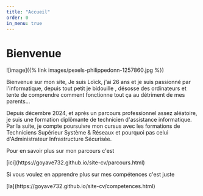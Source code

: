 ```yaml
---
title: "Accueil"
order: 0
in_menu: true
---
```

# Bienvenue

![image]({% link images/pexels-philippedonn-1257860.jpg %})

<p class="pres">Bienvenue sur mon site, 
Je suis Loïck, j'ai 26 ans et je suis passionné par l'informatique, depuis tout petit je bidouille , désosse des ordinateurs et tente de comprendre comment fonctionne tout ça au détriment de mes parents...

Depuis décembre 2024, et après un parcours professionnel assez aléatoire, je suis une formation diplômante de technicien d'assistance informatique. Par la suite, je compte poursuivre mon cursus avec les formations de Techniciens Supérieur Système & Réseaux et pourquoi pas celui d'Administrateur Infrastructure Sécurisée.</p>

<p> Pour en savoir plus sur mon parcours c'est </p> [ici](https://goyave732.github.io/site-cv/parcours.html) 

<p>Si vous voulez en apprendre plus sur mes compétences c'est juste </p> [la](https://goyave732.github.io/site-cv/competences.html) 
